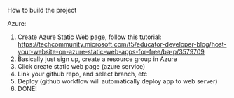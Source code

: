 How to build the project

Azure:
1. Create Azure Static Web page, follow this tutorial: https://techcommunity.microsoft.com/t5/educator-developer-blog/host-your-website-on-azure-static-web-apps-for-free/ba-p/3579709
2. Basically just sign up, create a resource group in Azure
3. Click create static web page (azure service)
4. Link your github repo, and select branch, etc
5. Deploy (github workflow will automatically deploy app to web server)
6. DONE!

